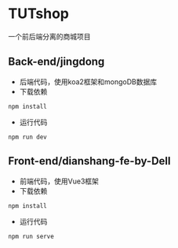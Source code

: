 # TUTshop

一个前后端分离的商城项目

## Back-end/jingdong

- 后端代码，使用koa2框架和mongoDB数据库
- 下载依赖

```
npm install
```

- 运行代码

```
npm run dev
```

## Front-end/dianshang-fe-by-Dell

- 前端代码，使用Vue3框架
- 下载依赖

```
npm install
```

- 运行代码

```
npm run serve
```

